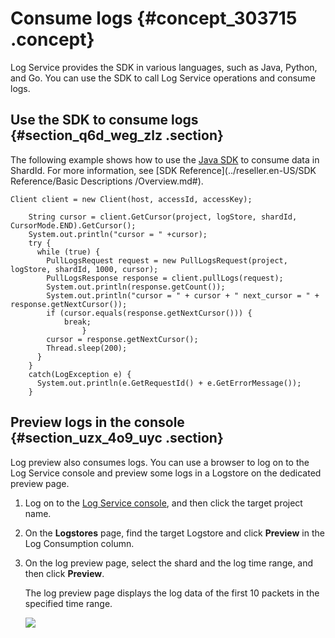 # Consume logs {#concept_303715 .concept}

Log Service provides the SDK in various languages, such as Java, Python, and Go. You can use the SDK to call Log Service operations and consume logs.

## Use the SDK to consume logs {#section_q6d_weg_zlz .section}

The following example shows how to use the [Java SDK](https://github.com/aliyun/aliyun-log-java-sdk) to consume data in ShardId. For more information, see [SDK Reference](../reseller.en-US/SDK Reference/Basic Descriptions /Overview.md#).

``` {#codeblock_pqo_3m3_cxh}
Client client = new Client(host, accessId, accessKey);

    String cursor = client.GetCursor(project, logStore, shardId, CursorMode.END).GetCursor();
    System.out.println("cursor = " +cursor);
    try {
      while (true) {
        PullLogsRequest request = new PullLogsRequest(project, logStore, shardId, 1000, cursor);
        PullLogsResponse response = client.pullLogs(request);
        System.out.println(response.getCount());
        System.out.println("cursor = " + cursor + " next_cursor = " + response.getNextCursor());
        if (cursor.equals(response.getNextCursor())) {
            break;
                }
        cursor = response.getNextCursor();
        Thread.sleep(200);
      }
    }
    catch(LogException e) {
      System.out.println(e.GetRequestId() + e.GetErrorMessage());
    }
```

## Preview logs in the console {#section_uzx_4o9_uyc .section}

Log preview also consumes logs. You can use a browser to log on to the Log Service console and preview some logs in a Logstore on the dedicated preview page.

1.  Log on to the [Log Service console](https://partners-intl.console.aliyun.com/#/sls), and then click the target project name.
2.  On the **Logstores** page, find the target Logstore and click **Preview** in the Log Consumption column.
3.  On the log preview page, select the shard and the log time range, and then click **Preview**.

    The log preview page displays the log data of the first 10 packets in the specified time range.

    ![](http://static-aliyun-doc.oss-cn-hangzhou.aliyuncs.com/assets/img/13163/15634441315786_en-US.png)


